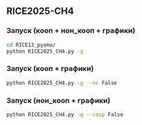 ## RICE2025-CH4

### Запуск (кооп + нон_кооп + графики)

```bash
cd RICE13_pyomo/
python RICE2025_CH4.py -g
```

### Запуск (кооп + графики)

```bash
python RICE2025_CH4.py -g --nc False
```

### Запуск (нон_кооп + графики)

```bash
python RICE2025_CH4.py -g --coop False
```
